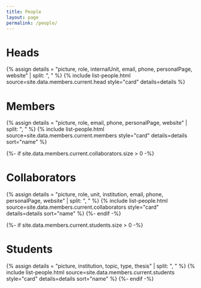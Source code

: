 ```yaml
---
title: People
layout: page
permalink: /people/
---
```


<h1>Heads</h1>
{% assign details = "picture, role, internalUnit, email, phone, personalPage, website" | split: ", " %}
{% include list-people.html source=site.data.members.current.head style="card" details=details %}

<h1>Members</h1>
{% assign details = "picture, role, email, phone, personalPage, website" | split: ", " %}
{% include list-people.html source=site.data.members.current.members style="card" details=details sort="name" %}

{%- if site.data.members.current.collaborators.size > 0 -%}
  <h1>Collaborators</h1>
  {% assign details = "picture, role, unit, institution, email, phone, personalPage, website" | split: ", " %}
  {% include list-people.html source=site.data.members.current.collaborators style="card" details=details sort="name" %}
{%- endif -%}

{%- if site.data.members.current.students.size > 0 -%}
  <h1>Students</h1>
  {% assign details = "picture, institution, topic, type, thesis" | split: ", " %}
  {% include list-people.html source=site.data.members.current.students style="card" details=details sort="name" %}
{%- endif -%}